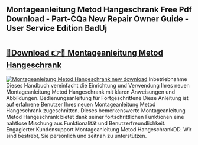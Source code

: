 ## Montageanleitung Metod Hangeschrank Free Pdf Download - Part-CQa New Repair Owner Guide - User Service Edition BadUj

# <h2><a href="http://df6vqd.blite.top/?on=Montageanleitung+Metod+Hangeschrank">🔗Download 👉🔴 Montageanleitung Metod Hangeschrank</a></h2>

[![Montageanleitung Metod Hangeschrank new download](https://i.imgur.com/lujVjoI.png)](http://df6vqd.blite.top/?on=Montageanleitung+Metod+Hangeschrank)
Inbetriebnahme Dieses Handbuch vereinfacht die Einrichtung und Verwendung Ihres neuen Montageanleitung Metod Hangeschrank mit klaren Anweisungen und Abbildungen. Bedienungsanleitung für Fortgeschrittene Diese Anleitung ist auf erfahrene Benutzer Ihres neuen Montageanleitung Metod Hangeschrank zugeschnitten. Dieses bemerkenswerte Montageanleitung Metod Hangeschrank bietet dank seiner fortschrittlichen Funktionen eine nahtlose Mischung aus Funktionalität und Benutzerfreundlichkeit. Engagierter Kundensupport Montageanleitung Metod HangeschrankDD. Wir sind bestrebt, Sie persönlich und zeitnah zu unterstützen.
